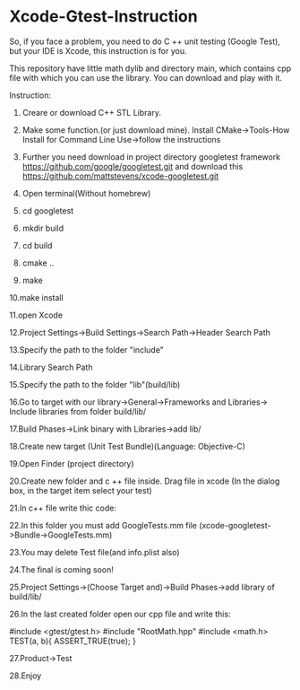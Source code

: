 # Xcode-Gtest-Instruction

So, if you face a problem, you need to do C ++ unit testing (Google Test), but your IDE is Xcode, this instruction is for you.

This repository have little math dylib and directory main, which contains cpp file with which you can use the library. You can download and play with it.

Instruction:
 1. Creare or download C++ STL Library.
 
 2. Make some function.(or just download mine). Install CMake->Tools-How Install for Command Line Use->follow the instructions
 
 3. Further you need download in project directory googletest framework https://github.com/google/googletest.git and download this https://github.com/mattstevens/xcode-googletest.git
 
 4. Open terminal(Without homebrew) 
 
 5. cd googletest
 
 6. mkdir build
 
 7. cd build
 
 8. cmake ..
 
 9. make
 
 10.make install
 
 11.open Xcode 
 
 12.Project Settings->Build Settings->Search Path->Header Search Path
 
 13.Specify the path to the folder "include"
 
 14.Library Search Path
 
 15.Specify the path to the folder "lib"(build/lib)
 
 16.Go to target with our library->General->Frameworks and Libraries-> Include libraries from folder build/lib/
 
 17.Build Phases->Link binary with Libraries->add lib/
 
 18.Create new target (Unit Test Bundle)(Language: Objective-C)
 
 19.Open Finder (project directory)
 
 20.Create new folder and c ++ file inside. Drag file in xcode (In the dialog box, in the target item select your test)
 
 21.In c++ file write thic code:
 
 22.In this folder you must add GoogleTests.mm file (xcode-googletest->Bundle->GoogleTests.mm)
 
 23.You may delete Test file(and info.plist also) 
 
 24.The final is coming soon!
 
 25.Project Settings->(Choose Target and)->Build Phases->add library of build/lib/
 
 26.In the last created folder open our cpp file and write this:
 
 
 #include <gtest/gtest.h>
 #include "RootMath.hpp"
 #include <math.h>
  TEST(a, b){
    ASSERT_TRUE(true);
  }
 
 27.Product->Test
 
 28.Enjoy
  
  
  

